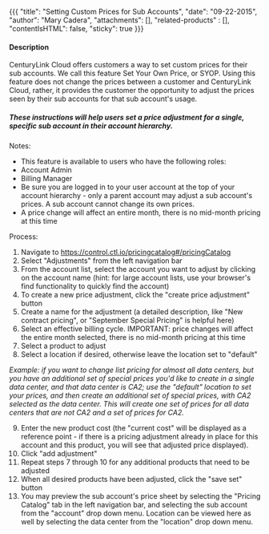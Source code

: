 {{{
  "title": "Setting Custom Prices for Sub Accounts",
  "date": "09-22-2015",
  "author": "Mary Cadera",
  "attachments": [],
  "related-products" : [],
  "contentIsHTML": false,
  "sticky": true
}}}

#### Description

CenturyLink Cloud offers customers a way to set custom prices for their sub accounts. We call this feature Set Your Own Price, or SYOP. Using this feature does not change the prices between a customer and CenturyLink Cloud, rather, it provides the customer the opportunity to adjust the prices seen by their sub accounts for that sub account's usage.

##### These instructions will help users set a price adjustment for a single, specific sub account in their account hierarchy.

Notes:

* This feature is available to users who have the following roles:
 * Account Admin
 * Billing Manager
* Be sure you are logged in to your user account at the top of your account hierarchy - only a parent account may adjust a sub account's prices. A sub account cannot change its own prices.
* A price change will affect an entire month, there is no mid-month pricing at this time

Process:

1. Navigate to https://control.ctl.io/pricingcatalog#/pricingCatalog
2. Select "Adjustments" from the left navigation bar
3. From the account list, select the account you want to adjust by clicking on the account name (hint: for large account lists, use your browser's find functionality to quickly find the account)
4. To create a new price adjustment, click the "create price adjustment" button
5. Create a name for the adjustment (a detailed description, like "New contract pricing", or "September Special Pricing" is helpful here)
6. Select an effective billing cycle. IMPORTANT: price changes will affect the entire month selected, there is no mid-month pricing at this time
7. Select a product to adjust
8. Select a location if desired, otherwise leave the location set to "default"

  *Example: if you want to change list pricing for almost all data centers, but you have an additional set of special prices you'd like to create in a single data center, and that data center is CA2; use the "default" location to set your prices, and then create an additional set of special prices, with CA2 selected as the data center. This will create one set of prices for all data centers that are _not_ CA2 and a set of prices for CA2.*

9. Enter the new product cost (the "current cost" will be displayed as a reference point - if there is a pricing adjustment already in place for this account and this product, you will see that adjusted price displayed).
10. Click "add adjustment"
11. Repeat steps 7 through 10 for any additional products that need to be adjusted
12. When all desired products have been adjusted, click the "save set" button
13. You may preview the sub account's price sheet by selecting the "Pricing Catalog" tab in the left navigation bar, and selecting the sub account from the "account" drop down menu. Location can be viewed here as well by selecting the data center from the "location" drop down menu.
